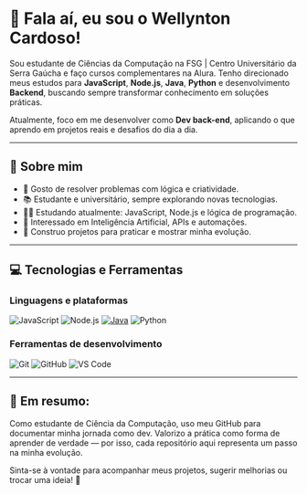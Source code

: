 # 🫡 Fala aí, eu sou o Wellynton Cardoso!

Sou estudante de Ciências da Computação na FSG | Centro Universitário da Serra Gaúcha e faço cursos complementares na Alura. Tenho direcionado meus estudos para **JavaScript**, **Node.js**, **Java**, **Python** e desenvolvimento **Backend**, buscando sempre transformar conhecimento em soluções práticas.

Atualmente, foco em me desenvolver como **Dev back-end**, aplicando o que aprendo em projetos reais e desafios do dia a dia.

---

## 🧠 Sobre mim

- 🧩 Gosto de resolver problemas com lógica e criatividade.
- 📚 Estudante e universitário, sempre explorando novas tecnologias.
- 🧑‍💻 Estudando atualmente: JavaScript, Node.js e lógica de programação.
- 🧠 Interessado em Inteligência Artificial, APIs e automações.
- 🚀 Construo projetos para praticar e mostrar minha evolução.

---

## 💻 Tecnologias e Ferramentas

### Linguagens e plataformas
![JavaScript](https://img.shields.io/badge/JavaScript-F7DF1E?style=flat&logo=javascript&logoColor=black)
![Node.js](https://img.shields.io/badge/Node.js-339933?style=flat&logo=nodedotjs&logoColor=white)
[![Java](https://img.shields.io/badge/Java-ED8B00?style=flat&logo=openjdk&logoColor=white)](https://www.java.com/)
![Python](https://img.shields.io/badge/Python-3776AB?style=flat&logo=python&logoColor=white)


### Ferramentas de desenvolvimento
![Git](https://img.shields.io/badge/Git-F05032?style=flat&logo=git&logoColor=white)
![GitHub](https://img.shields.io/badge/GitHub-181717?style=flat&logo=github&logoColor=white)
![VS Code](https://img.shields.io/badge/VS_Code-007ACC?style=flat&logo=visual-studio-code&logoColor=white)


---

## 📌 Em resumo:

Como estudante de Ciência da Computação, uso meu GitHub para documentar minha jornada como dev. Valorizo a prática como forma de aprender de verdade — por isso, cada repositório aqui representa um passo na minha evolução.

Sinta-se à vontade para acompanhar meus projetos, sugerir melhorias ou trocar uma ideia! 🤝

